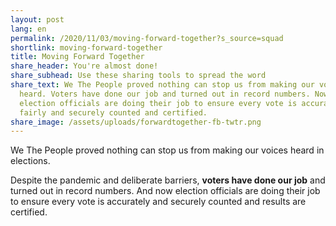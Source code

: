 ```yaml
---
layout: post
lang: en
permalink: /2020/11/03/moving-forward-together?s_source=squad
shortlink: moving-forward-together
title: Moving Forward Together
share_header: You're almost done!
share_subhead: Use these sharing tools to spread the word
share_text: We The People proved nothing can stop us from making our voices
  heard. Voters have done our job and turned out in record numbers. Now,
  election officials are doing their job to ensure every vote is accurately,
  fairly and securely counted and certified.
share_image: /assets/uploads/forwardtogether-fb-twtr.png
---
```

We The People proved nothing can stop us from making our voices heard in elections.

Despite the pandemic and deliberate barriers, **voters have done our job** and turned out in record numbers. And now election officials are doing their job to ensure every vote is accurately and securely counted and results are certified.